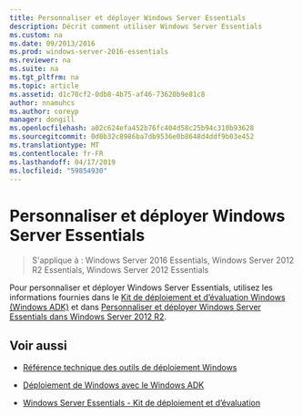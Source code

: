 ```yaml
---
title: Personnaliser et déployer Windows Server Essentials
description: Décrit comment utiliser Windows Server Essentials
ms.custom: na
ms.date: 09/2013/2016
ms.prod: windows-server-2016-essentials
ms.reviewer: na
ms.suite: na
ms.tgt_pltfrm: na
ms.topic: article
ms.assetid: d1c70cf2-0db8-4b75-af46-73620b9e81c8
author: nnamuhcs
ms.author: coreyp
manager: dongill
ms.openlocfilehash: a02c624efa452b76fc404d58c25b94c310b93628
ms.sourcegitcommit: 0d0b32c8986ba7db9536e0b8648d4ddf9b03e452
ms.translationtype: MT
ms.contentlocale: fr-FR
ms.lasthandoff: 04/17/2019
ms.locfileid: "59854930"
---
```

# <a name="customize-and-deploy-windows-server-essentials"></a>Personnaliser et déployer Windows Server Essentials

>S'applique à : Windows Server 2016 Essentials, Windows Server 2012 R2 Essentials, Windows Server 2012 Essentials
  
 Pour personnaliser et déployer Windows Server Essentials, utilisez les informations fournies dans le [Kit de déploiement et d’évaluation Windows (Windows ADK)](https://www.microsoft.com/download/details.aspx?id=39982) et dans [Personnaliser et déployer Windows Server Essentials dans Windows Server 2012 R2](https://technet.microsoft.com/library/dn293241.aspx).  
  
## <a name="see-also"></a>Voir aussi  
  
-   [Référence technique des outils de déploiement Windows](https://technet.microsoft.com/library/hh825039.aspx)  
  
-   [Déploiement de Windows avec le Windows ADK](https://technet.microsoft.com/library/hh824947.aspx)  
  
-   [Windows Server Essentials - Kit de déploiement et d’évaluation](Assessment-and-Deployment-Kit-for-Windows-Server-Essentials.md)